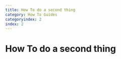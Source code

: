 ```yaml
---
title: How To do a second thing
category: How To Guides
categoryindex: 2
index: 2
---
```


# How To do a second thing

